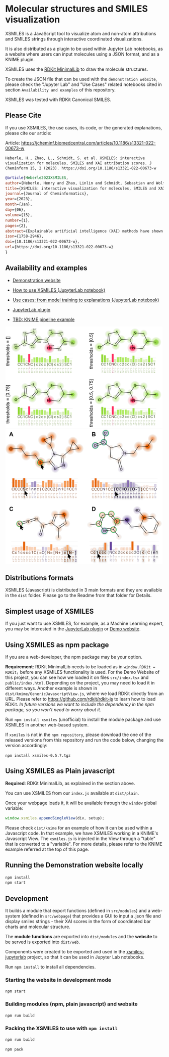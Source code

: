# Molecular structures and SMILES visualization

XSMILES is a JavaScript tool to visualize atom and non-atom attributions and SMILES strings through interactive coordinated visualizations.

It is also distributed as a plugin to be used within Jupyter Lab notebooks, as a website where users can input molecules using a JSON format, and as a KNIME plugin.

XSMILES uses the [RDKit MinimalLib](https://github.com/rdkit/rdkit) to draw the molecule structures.

To create the JSON file that can be used with the `demonstration website`, please check the "Jupyter Lab" and "Use Cases" related notebooks cited in section `Availability and examples` of this repository.

XSMILES was tested with RDKit Canonical SMILES.

## Please Cite

If you use XSMILES, the use cases, its code, or the generated explanations, please cite our article:

Article: https://jcheminf.biomedcentral.com/articles/10.1186/s13321-022-00673-w

```
Heberle, H., Zhao, L., Schmidt, S. et al. XSMILES: interactive visualization for molecules, SMILES and XAI attribution scores. J Cheminform 15, 2 (2023). https://doi.org/10.1186/s13321-022-00673-w
```

```BibTeX
@article{Heberle2023XSMILES,
author={Heberle, Henry and Zhao, Linlin and Schmidt, Sebastian and Wolf, Thomas and Heinrich, Julian},
title={XSMILES: interactive visualization for molecules, SMILES and XAI attribution scores},
journal={Journal of Cheminformatics},
year={2023},
month={Jan},
day={06},
volume={15},
number={1},
pages={2},
abstract={Explainable artificial intelligence (XAI) methods have shown increasing applicability in chemistry. In this context, visualization techniques can highlight regions of a molecule to reveal their influence over a predicted property. For this purpose, some XAI techniques calculate attribution scores associated with tokens of SMILES strings or with atoms of a molecule. While an association of a score with an atom can be directly visually represented on a molecule diagram, scores computed for SMILES non-atom tokens cannot. For instance, a substring [N+] contains 3 non-atom tokens, i.e., [, {\$}{\$}+{\$}{\$}, and ], and their attributions, depending on the model, are not necessarily revealing an influence of the nitrogen atom over the predicted property; for that reason, it is not possible to represent the scores on a molecule diagram. Moreover, SMILES's notation is complex, foregrounding the need for techniques to facilitate the analysis of explanations associated with their tokens.},
issn={1758-2946},
doi={10.1186/s13321-022-00673-w},
url={https://doi.org/10.1186/s13321-022-00673-w}
}


```

## Availability and examples

- [Demonstration website](https://bayer-group.github.io/xsmiles/dist/web/)

- [How to use XSMILES (JupyterLab notebook)](https://github.com/Bayer-Group/xsmiles-jupyterlab/tree/main/examples)

- [Use cases: from model training to explanations (JupyterLab notebook)](https://github.com/Bayer-Group/xsmiles-use-cases)

- [JupyterLab plugin](https://github.com/Bayer-Group/xsmiles-jupyterlab/)

- [TBD: KNIME pipeline example](http://)


<!-- ![XSMILES](img/vis-example.png?raw=true | width=300) -->
<img src="img/vis-example.png?raw=true" width="500" />
<img src="img/interactivity.png?raw=true" width="500" />
<!-- ![XSMILES](img/interactivity.png?raw=true | width=300) -->

## Distributions formats
 
XSMILES (Javascript) is distributed in 3 main formats and they are available in the `dist` folder.
Please go to the Readme from that folder for Details.

## Simplest usage of XSMILES

If you just want to use XSMILES, for example, as a Machine Learning expert, you may be interested in the [JupyterLab plugin](https://github.com/Bayer-Group/xsmiles-jupyterlab/) or [Demo website](https://bayer-group.github.io/xsmiles/dist/web/).

## Using XSMILES as npm package 

If you are a web-developer, the npm package may be your option.

**Requirement**: RDKit MinimalLib needs to be loaded as in `window.RDKit = RDKit;` before any XSMILES functionality is used.
For the Demo Website of this project, you can see how we loaded it on files `src/index.tsx` and `public/index.html`.
Depending on the project, you may need to load it in different ways.
Another example is shown in `dist/knime/GenericJavascriptView.js`, where we load RDKit directly from an URL.
Please refer to https://github.com/rdkit/rdkit-js to learn how to load RDKit.
*In future versions we want to include the dependency in the npm package, so you won't need to worry about it.*

Run `npm install xsmiles` (unofficial) to install the module package and use XSMILES in another web-based system.

If `xsmiles` is not in the `npm repository`, please download the one of the released versions from this repository and run the code below, changing the version accordingly:

`npm install xsmiles-0.5.7.tgz`


## Using XSMILES as Plain javascript

**Required**: RDKit MinimalLib, as explained in the section above.

You can use XSMILES from our `index.js` available at `dist/plain`.

Once your webpage loads it, it will be available through the `window` global variable:

```javascript
window.xsmiles.appendSingleView(div, setup);
```

Please check `dist/knime` for an example of how it can be used within a Javascript code.
In that example, we have XSMILES working in a KNIME's Javascript View.
The `xsmiles.js` is injected in the View through a "table" that is converted to a "variable".
For more details, please refer to the KNIME example referred at the top of this page.

## Running the Demonstration website locally

```bash
npm install
npm start
```

## Development

It builds a module that export functions (defined in `src/modules`) and a web-system (defined in `src/webpage`) that provides a GUI to input a .json file and display smiles strings - their XAI scores in the form of coordinated bar charts and molecular structure.

The **module functions** are exported into `dist/modules` and the **website** to be served is exported into `dist/web`.

Components were created to be exported and used in the [
xsmiles-jupyterlab](https://github.com/Bayer-Group/xsmiles-jupyterlab) project, so that it can be used in Jupyter Lab notebooks.

Run `npm install` to install all dependencies.

### Starting the website in development mode

`npm start`

### Building modules (npm, plain javascript) and website

`npm run build`

### Packing the XSMILES to use with `npm install`

`npm run build`

`npm pack`
